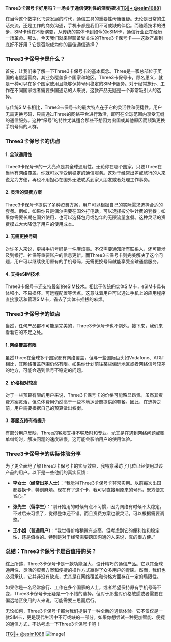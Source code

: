 **Three3卡保号卡好用吗？一场关于通信便利性的深度探讨[[TG💪+ @esim1088](https://t.me/s/esim1088)]**

在当今这个数字化飞速发展的时代，通信工具的重要性毋庸置疑。无论是日常的生活交流，还是工作的商务沟通，手机卡都是我们不可或缺的伴侣。而随着技术的进步，SIM卡也在不断演变，从传统的实体卡到如今的eSIM卡，通信行业正在经历一场革命。那么，今天我们就来聊聊备受关注的Three3卡保号卡——这款产品到底好不好用？它是否能成为你的最佳通信选择？

### Three3卡保号卡是什么？

首先，让我们来了解一下Three3卡保号卡的基本概念。Three是一家总部位于英国的电信运营商，其业务覆盖多个国家和地区。Three3卡保号卡，顾名思义，就是一种可以在多个国家使用且能够保持号码稳定的SIM卡服务。对于经常旅行、工作在不同国家或者需要多国通话的人来说，这款产品无疑是一个非常吸引人的选择。

与传统SIM卡相比，Three3卡保号卡的最大特点在于它的灵活性和便捷性。用户无需更换号码，只需通过Three的网络平台进行激活，即可在全球范围内享受无缝的通信服务。这种“保号”的特性尤其适合那些不想因为出国或其他原因而频繁更换手机号码的人群。

### Three3卡保号卡的优点

#### 1. **全球通用性**
   Three3卡保号卡的一大亮点是其全球通用性。无论你在哪个国家，只要Three在当地有网络覆盖，你就可以享受到稳定的通信服务。这对于经常出差或旅行的人来说尤为方便，再也不用担心在国外无法联系到家人朋友或者处理工作事务。

#### 2. **灵活的资费方案**
   Three3卡保号卡提供了多种资费方案，用户可以根据自己的实际需求选择合适的套餐。例如，如果你只是偶尔需要在国外打电话，可以选择按分钟计费的套餐；如果你需要长期在国外使用，也可以选择包月或包年的无限流量套餐。这种灵活的资费模式大大降低了用户的使用成本。

#### 3. **无需更换号码**
   对许多人来说，更换手机号码是一件麻烦事。不仅需要通知所有联系人，还可能涉及到银行、社保等重要账户的信息更新。而Three3卡保号卡则完美解决了这个问题，用户可以继续使用原有的手机号码，无需更换号码就能享受全球通信服务。

#### 4. **支持eSIM技术**
   Three3卡保号卡还支持最新的eSIM技术。相比于传统的实体SIM卡，eSIM卡具有体积小、不易损坏、可远程配置等优点。这意味着用户可以通过手机上的应用程序直接激活和管理SIM卡，省去了实体卡插拔的麻烦。

### Three3卡保号卡的缺点

当然，任何产品都不可能是完美的，Three3卡保号卡也不例外。接下来，我们来看看它的不足之处。

#### 1. **网络覆盖有限**
   虽然Three在全球多个国家都有网络覆盖，但与一些国际巨头如Vodafone、AT&T相比，其网络覆盖范围仍然有限。如果你计划前往某些偏远地区或者网络信号较差的地方，可能会遇到信号不稳定的问题。

#### 2. **价格相对较高**
   对于一些预算有限的用户来说，Three3卡保号卡的价格可能略显昂贵。虽然其资费方案灵活，但总体费用仍然高于一些本地运营商提供的套餐。因此，在选择之前，用户需要根据自己的预算做出权衡。

#### 3. **客服支持有待提升**
   有部分用户反映，Three的客服支持不够及时和专业。尤其是在遇到网络问题或账单纠纷时，解决问题的速度较慢，这可能会影响用户的使用体验。

### Three3卡保号卡的实际体验分享

为了更全面地了解Three3卡保号卡的实际效果，我特意采访了几位已经使用过该产品的用户。以下是一些他们的真实反馈：

- **李女士（经常出差人士）**：“我觉得Three3卡保号卡非常实用。以前每次出国都要换卡，特别麻烦。现在有了这个卡，我可以直接用原来的号码，既方便又省心。”

- **张先生（留学生）**：“刚开始用的时候有点不习惯，因为网络有时候不太稳定。不过后来习惯了，觉得整体还不错。而且资费方案也很灵活，可以根据需要调整。”

- **王小姐（普通用户）**：“我觉得价格稍微有点高，但考虑到它的便利性和稳定性，还是值得的。特别是对于经常需要跨国沟通的人来说，真的很方便。”

### 总结：Three3卡保号卡是否值得购买？

综上所述，Three3卡保号卡是一款功能强大、设计精巧的通信产品。它以其全球通用性、灵活的资费方案和便捷的操作方式赢得了众多用户的青睐。然而，我们也必须承认，它并非没有缺点，尤其是在网络覆盖和价格方面存在一定的局限性。

如果你是一名经常旅行、工作在多个国家的人士，或者希望保持原有手机号码不变，Three3卡保号卡无疑是一个不错的选择。但对于那些对价格敏感或者需要在偏远地区使用的人来说，可能需要三思而后行。

无论如何，Three3卡保号卡都为我们提供了一种全新的通信体验。它不仅仅是一款SIM卡，更是现代生活中不可或缺的一部分。如果你想尝试一种更加智能、便捷的通信方式，不妨考虑一下Three3卡保号卡吧！

[[TG💪+ @esim1088](https://t.me/s/esim1088) ![Image](https://i.postimg.cc/4NQfJmqS/Snipaste-2025-05-13-00-14-12.png)]